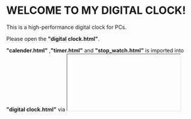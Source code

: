 # WELCOME TO MY DIGITAL CLOCK!

This is a high-performance digital clock for PCs.  

Please open the **"digital clock.html"**.

**"calender.html"** ,**"timer.html"** and **"stop_watch.html"** is imported into **"digital clock.html"** via <iframe>.

